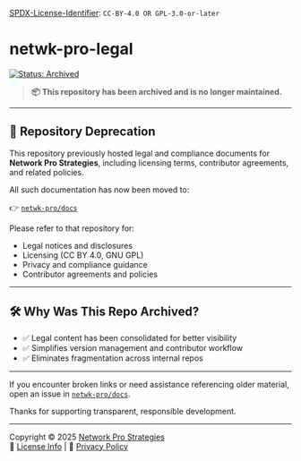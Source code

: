<!-- =========================================================================
SPDX-License-Identifier: CC-BY-4.0 OR GPL-3.0-or-later
This file is part of Network Pro.
========================================================================== -->

[SPDX-License-Identifier](https://spdx.dev/learn/handling-license-info/): `CC-BY-4.0 OR GPL-3.0-or-later`

# netwk-pro-legal

[![Status: Archived](https://img.shields.io/badge/status-archived-lightgrey?style=flat-square&logo=github)](https://github.com/netwk-pro/netwk-pro-legal)

> **📦 This repository has been archived and is no longer maintained.**

---

## 📜 Repository Deprecation

This repository previously hosted legal and compliance documents for **Network Pro Strategies**, including licensing terms, contributor agreements, and related policies.

All such documentation has now been moved to:

👉 [`netwk-pro/docs`](https://github.com/netwk-pro/docs)

Please refer to that repository for:

- Legal notices and disclosures  
- Licensing (CC BY 4.0, GNU GPL)  
- Privacy and compliance guidance  
- Contributor agreements and policies

---

## 🛠 Why Was This Repo Archived?

- ✅ Legal content has been consolidated for better visibility
- ✅ Simplifies version management and contributor workflow
- ✅ Eliminates fragmentation across internal repos

---

If you encounter broken links or need assistance referencing older material, open an issue in [`netwk-pro/docs`](https://github.com/netwk-pro/docs/issues).

Thanks for supporting transparent, responsible development.

---

Copyright © 2025 [Network Pro Strategies](https://netwk.pro)  
🔗 [License Info](https://netwk.pro/license) | 🔐 [Privacy Policy](https://netwk.pro/privacy)

